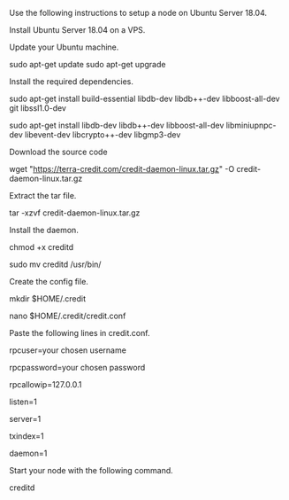 Use the following instructions to setup a node on Ubuntu Server 18.04.


Install Ubuntu Server 18.04 on a VPS.


Update your Ubuntu machine.

sudo apt-get update
sudo apt-get upgrade


Install the required dependencies.

sudo apt-get install build-essential libdb-dev libdb++-dev libboost-all-dev git libssl1.0-dev

sudo apt-get install libdb-dev libdb++-dev libboost-all-dev libminiupnpc-dev libevent-dev libcrypto++-dev libgmp3-dev


Download the source code

wget "https://terra-credit.com/credit-daemon-linux.tar.gz" -O credit-daemon-linux.tar.gz


Extract the tar file.

tar -xzvf credit-daemon-linux.tar.gz


Install the daemon.

chmod +x creditd

sudo mv creditd /usr/bin/


Create the config file.

mkdir $HOME/.credit

nano $HOME/.credit/credit.conf


Paste the following lines in credit.conf.

rpcuser=your chosen username

rpcpassword=your chosen password

rpcallowip=127.0.0.1

listen=1

server=1

txindex=1

daemon=1


Start your node with the following command.

creditd
